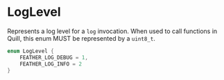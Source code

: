 # LogLevel

Represents a log level for a `log` invocation. When used to call functions in Quill, this enum MUST be represented by a `uint8_t`.

```C
enum LogLevel {
    FEATHER_LOG_DEBUG = 1,
    FEATHER_LOG_INFO = 2
}
```